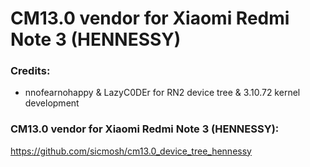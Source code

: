 # CM13.0 vendor for Xiaomi Redmi Note 3 (HENNESSY)


### Credits:
  - nnofearnohappy & LazyC0DEr for RN2 device tree & 3.10.72 kernel development
  
  ### CM13.0 vendor for Xiaomi Redmi Note 3 (HENNESSY):

https://github.com/sicmosh/cm13.0_device_tree_hennessy
